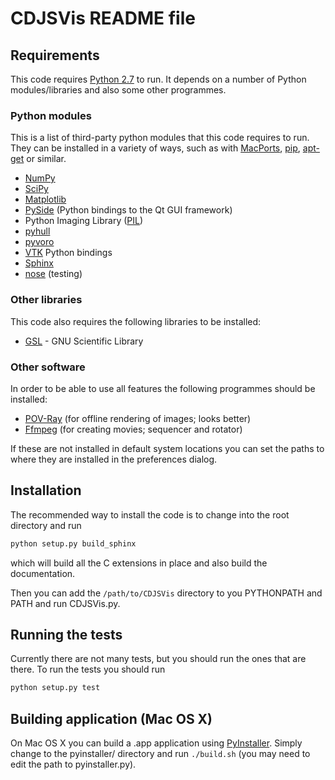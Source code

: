 # CDJSVis README file

## Requirements

This code requires [Python 2.7](http://www.python.org/download/releases/2.7/) to run.  It depends on a number of Python modules/libraries and also some other programmes.

### Python modules

This is a list of third-party python modules that this code requires to run.  They can be installed in a variety of ways, such as with [MacPorts](http://www.macports.org/), [pip](https://pypi.python.org/pypi/pip), [apt-get](http://en.wikipedia.org/wiki/Advanced_Packaging_Tool) or similar.

* [NumPy](http://www.numpy.org/)
* [SciPy](http://www.scipy.org/)
* [Matplotlib](http://matplotlib.org/)
* [PySide](https://pypi.python.org/pypi/PySide) (Python bindings to the Qt GUI framework)
* Python Imaging Library ([PIL](http://www.pythonware.com/products/pil/))
* [pyhull](http://pythonhosted.org/pyhull/)
* [pyvoro](https://pypi.python.org/pypi/pyvoro)
* [VTK](http://www.vtk.org/) Python bindings
* [Sphinx](http://sphinx-doc.org/)
* [nose](https://nose.readthedocs.org/en/latest/) (testing)

### Other libraries

This code also requires the following libraries to be installed:

* [GSL](http://www.gnu.org/software/gsl/) - GNU Scientific Library

### Other software

In order to be able to use all features the following programmes should be installed:

*   [POV-Ray](http://www.povray.org/) (for offline rendering of images; looks better)
*   [Ffmpeg](https://www.ffmpeg.org/) (for creating movies; sequencer and rotator)

If these are not installed in default system locations you can set the paths to where they are installed in the preferences dialog.

## Installation

The recommended way to install the code is to change into the root directory and run

```sh
python setup.py build_sphinx
```

which will build all the C extensions in place and also build the documentation.

Then you can add the `/path/to/CDJSVis` directory to you PYTHONPATH and PATH and run CDJSVis.py.

## Running the tests

Currently there are not many tests, but you should run the ones that are there. To run the tests you should run

```sh
python setup.py test
```

## Building application (Mac OS X)

On Mac OS X you can build a .app application using [PyInstaller](http://www.pyinstaller.org/). Simply change to the pyinstaller/ directory and run `./build.sh` (you may need to edit the path to pyinstaller.py).


